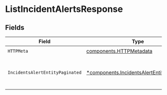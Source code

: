 # ListIncidentAlertsResponse


## Fields

| Field                                                                                                 | Type                                                                                                  | Required                                                                                              | Description                                                                                           |
| ----------------------------------------------------------------------------------------------------- | ----------------------------------------------------------------------------------------------------- | ----------------------------------------------------------------------------------------------------- | ----------------------------------------------------------------------------------------------------- |
| `HTTPMeta`                                                                                            | [components.HTTPMetadata](../../models/components/httpmetadata.md)                                    | :heavy_check_mark:                                                                                    | N/A                                                                                                   |
| `IncidentsAlertEntityPaginated`                                                                       | [*components.IncidentsAlertEntityPaginated](../../models/components/incidentsalertentitypaginated.md) | :heavy_minus_sign:                                                                                    | List alerts that have been attached to an incident                                                    |